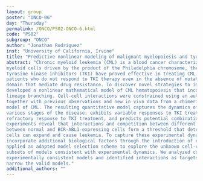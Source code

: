 ```yaml
---
layout: group
poster: "ONCO-06"
day: "Thursday"
permalink: /ONCO/PS02-ONCO-6.html
code: "PS02"
subgroup: "ONCO"
author: "Jonathan Rodriguez"
inst: "University of California, Irvine"
title: "Predictive nonlinear modeling of malignant myelopoiesis and tyrosine kinase inhibitor therapy"
abstract: "Chronic myeloid leukemia (CML) is a blood cancer characterized by dysregulated production of maturing
myeloid cells driven by the product of the Philadelphia chromosome, the BCR-ABL1 tyrosine kinase.
Tyrosine kinase inhibitors (TKI) have proved effective in treating CML but there is still a cohort of
patients who do not respond to TKI therapy even in the absence of mutations in the BCR-ABL1 kinase
domain that mediate drug resistance. To discover novel strategies to improve TKI therapy in CML, we
developed a nonlinear mathematical model of CML hematopoiesis that incorporates feedback control and
lineage branching. Cell-cell interactions were constrained using an automated model selection method
together with previous observations and new in vivo data from a chimeric BCR-ABL1 transgenic mouse
model of CML. The resulting quantitative model captures the dynamics of normal and CML cells at
various stages of the disease, exhibits variable responses to TKI treatment, predicts key factors of
refractory response to TKI treatment, and predicts potential combination therapy efficacy. Recent
experiments reveal that interactions and competition between different cellular compartments and
between normal and BCR-ABL1-expressing cells form a threshold that determines whether the malignant
cells can expand and cause leukemia. To capture these experimental dynamics, we found it necessary to
incorporate additional biological factors through the introduction of new cell types and interactions. We
applied an adapted model selection scheme to explore the unknown cell-cell interaction space and find
subsets of models consistent with experimental dynamics. We analyzed common motifs across
experimentally consistent models and identified interactions as targets for experimental design to further
narrow the valid models."
additional_authors: ""
---
```

